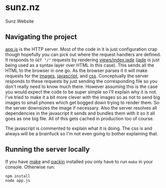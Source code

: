 # sunz.nz

Sunz Website

## Navigating the project

[app.js](app.js) is the HTTP server. Most of the code in it is just configuration crap though hopefully you can pick out where the request handlers are defined. It responds to `GET "/"` requests by rendering [views/index.jade](views/index.jade) ([jade](http://jade-lang.com) is just being used as a syntax layer over HTML in this case). This sends all the HTML to the browser in one go. As the browser parses it it will make requests for the [images](public/images), [javascript](public/js/index.js), and [css](public/stylesheets/style.css). Conceptually the server responds to these requests by just sending the corresponding file so you don't really need to know much there. However assuming this is the case you would expect the code to be super simple so I'll explain why it is not. I've tried to make it a bit more clever with the images so as not to send big images to small phones which get bogged down trying to render them. So the server downsizes the image if necessary. Also the server resolves all dependencies in the javascript it sends and bundles them with it so it all goes as one big file. All of this gets cached in production too of course.

The javascript is commented to explain what it is doing. The css is and always will be a brainfuck so I'm not even going to bother explaining that.

## Running the server locally

If you have [make](http://www.gnu.org/software/make/) and [packin](http://github.com/jkroso/packin) installed you only have to run `make` in your console. Otherwise run:

```sh
npm install
node app.js
```